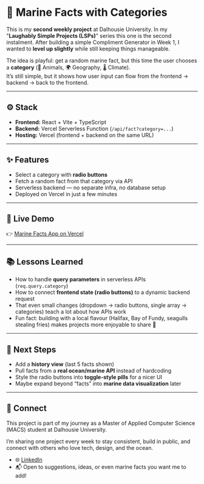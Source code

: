 # 🌊 Marine Facts with Categories

This is my **second weekly project** at Dalhousie University.  In my "**Laughably Simple Projects (LSPs)**" series this one is the second instalment.
After building a simple Compliment Generator in Week 1, I wanted to **level up slightly** while still keeping things manageable.  


The idea is playful: get a random marine fact, but this time the user chooses a **category** (🐋 Animals, 🌍 Geography, 🌡️ Climate).  
It’s still simple, but it shows how user input can flow from the frontend → backend → back to the frontend.

---

## ⚙️ Stack

- **Frontend:** React + Vite + TypeScript  
- **Backend:** Vercel Serverless Function (`/api/fact?category=...`)  
- **Hosting:** Vercel (frontend + backend on the same URL)

---

## ✨ Features

- Select a category with **radio buttons**  
- Fetch a random fact from that category via API  
- Serverless backend — no separate infra, no database setup  
- Deployed on Vercel in just a few minutes

---

## 🚀 Live Demo

👉 [Marine Facts App on Vercel](https://marine-facts.vercel.app) 

---

## 📚 Lessons Learned

- How to handle **query parameters** in serverless APIs (`req.query.category`)  
- How to connect **frontend state (radio buttons)** to a dynamic backend request  
- That even small changes (dropdown → radio buttons, single array → categories) teach a lot about how APIs work  
- Fun fact: building with a local flavour (Halifax, Bay of Fundy, seagulls stealing fries) makes projects more enjoyable to share 🌊

---

## 📌 Next Steps

- Add a **history view** (last 5 facts shown)  
- Pull facts from a **real ocean/marine API** instead of hardcoding  
- Style the radio buttons into **toggle-style pills** for a nicer UI  
- Maybe expand beyond “facts” into **marine data visualization** later

---

## 🤝 Connect

This project is part of my journey as a Master of Applied Computer Science (MACS) student at Dalhousie University.  

I’m sharing one project every week to stay consistent, build in public, and connect with others who love tech, design, and the ocean.

- 🌐 [LinkedIn](https://www.linkedin.com/in/harsh-pandey-1308ab277/)  
- 📬 Open to suggestions, ideas, or even marine facts you want me to add!

